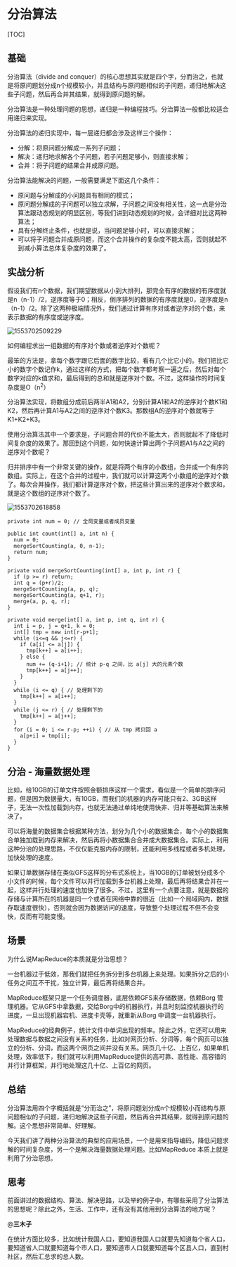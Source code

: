# 分治算法

[TOC]

## 基础

分治算法（divide and conquer）的核心思想其实就是四个字，分而治之，也就是将原问题划分成n个规模较小，并且结构与原问题相似的子问题，递归地解决这些子问题，然后再合并其结果，就得到原问题的解。

分治算法是一种处理问题的思想，递归是一种编程技巧。分治算法一般都比较适合用递归来实现。

分治算法的递归实现中，每一层递归都会涉及这样三个操作：

-   分解：将原问题分解成一系列子问题；
-   解决：递归地求解各个子问题，若子问题足够小，则直接求解；
-   合并：将子问题的结果合并成原问题。

分治算法能解决的问题，一般需要满足下面这几个条件：

-   原问题与分解成的小问题具有相同的模式；
-   原问题分解成的子问题可以独立求解，子问题之间没有相关性，这一点是分治算法跟动态规划的明显区别，等我们讲到动态规划的时候，会详细对比这两种算法；
-   具有分解终止条件，也就是说，当问题足够小时，可以直接求解；
-   可以将子问题合并成原问题，而这个合并操作的复杂度不能太高，否则就起不到减小算法总体复杂度的效果了。

## 实战分析

假设我们有n个数据，我们期望数据从小到大排列，那完全有序的数据的有序度就是n（n-1）/2，逆序度等于0；相反，倒序排列的数据的有序度就是0，逆序度是n（n-1）/2。除了这两种极端情况外，我们通过计算有序对或者逆序对的个数，来表示数据的有序度或逆序度。

![1553702509229](D:\Documents\笔记本\offer学习复习\分治算法\1553702509229.png)

如何编程求出一组数据的有序对个数或者逆序对个数呢？

最笨的方法是，拿每个数字跟它后面的数字比较，看有几个比它小的。我们把比它小的数字个数记作k，通过这样的方式，把每个数字都考察一遍之后，然后对每个数字对应的k值求和，最后得到的总和就是逆序对个数。不过，这样操作的时间复杂度是O（n<sup>2</sup>）

分治算法实现，将数组分成前后两半A1和A2，分别计算A1和A2的逆序对个数K1和K2，然后再计算A1与A2之间的逆序对个数K3。那数组A的逆序对个数就等于K1+K2+K3。

使用分治算法其中一个要求是，子问题合并的代价不能太大，否则就起不了降低时间复杂度的效果了。那回到这个问题，如何快速计算出两个子问题A1与A2之间的逆序对个数呢？

归并排序中有一个非常关键的操作，就是将两个有序的小数组，合并成一个有序的数组。实际上，在这个合并的过程中，我们就可以计算这两个小数组的逆序对个数了。每次合并操作，我们都计算逆序对个数，把这些计算出来的逆序对个数求和，就是这个数组的逆序对个数了。

![1553702618858](D:\Documents\笔记本\offer学习复习\分治算法\1553702618858.png)

```
private int num = 0; // 全局变量或者成员变量

public int count(int[] a, int n) {
  num = 0;
  mergeSortCounting(a, 0, n-1);
  return num;
}

private void mergeSortCounting(int[] a, int p, int r) {
  if (p >= r) return;
  int q = (p+r)/2;
  mergeSortCounting(a, p, q);
  mergeSortCounting(a, q+1, r);
  merge(a, p, q, r);
}

private void merge(int[] a, int p, int q, int r) {
  int i = p, j = q+1, k = 0;
  int[] tmp = new int[r-p+1];
  while (i<=q && j<=r) {
    if (a[i] <= a[j]) {
      tmp[k++] = a[i++];
    } else {
      num += (q-i+1); // 统计 p-q 之间，比 a[j] 大的元素个数
      tmp[k++] = a[j++];
    }
  }
  while (i <= q) { // 处理剩下的
    tmp[k++] = a[i++];
  }
  while (j <= r) { // 处理剩下的
    tmp[k++] = a[j++];
  }
  for (i = 0; i <= r-p; ++i) { // 从 tmp 拷贝回 a
    a[p+i] = tmp[i];
  }
}
```

## 分治 - 海量数据处理

比如，给10GB的订单文件按照金额排序这样一个需求，看似是一个简单的排序问题，但是因为数据量大，有10GB，而我们的机器的内存可能只有2、3GB这样子，无法一次性加载到内存，也就无法通过单纯地使用快非、归并等基础算法来解决了。

可以将海量的数据集合根据某种方法，划分为几个小的数据集合，每个小的数据集合单独加载到内存来解决，然后再将小数据集合合并成大数据集合。实际上，利用这种分治的处理思路，不仅仅能克服内存的限制，还能利用多线程或者多机处理，加快处理的速度。

如果订单数据存储在类似GFS这样的分布式系统上，当10GB的订单被划分成多个小文件的时候，每个文件可以并行加载到多台机器上处理，最后再将结果合并在一起，这样并行处理的速度也加快了很多。不过，这里有一个点要注意，就是数据的存储与计算所在的机器是同一个或者在网络中靠的很近（比如一个局域网内，数据存取速度很快），否则就会因为数据访问的速度，导致整个处理过程不但不会变快，反而有可能变慢。

## 场景

为什么说MapReduce的本质就是分治思想？

一台机器过于低效，那我们就把任务拆分到多台机器上来处理。如果拆分之后的小任务之间互不干扰，独立计算，最后再将结果合并。

MapReduce框架只是一个任务调度器，底层依赖GFS来存储数据，依赖Borg 管理机器。它从GFS中拿数据，交给Borg中的机器执行，并且时刻监控机器执行的进度，一旦出现机器宕机、进度卡壳等，就重新从Borg 中调度一台机器执行。

MapReduce的经典例子，统计文件中单词出现的频率。除此之外，它还可以用来处理数据与数据之间没有关系的任务，比如对网页分析、分词等，每个网页可以独立的分析、分词，而这两个网页之间并没有关系。网页几十亿、上百亿，如果单机处理，效率低下，我们就可以利用MapReduce提供的高可靠、高性能、高容错的并行计算框架，并行地处理这几十亿、上百亿的网页。

## 总结

分治算法用四个字概括就是“分而治之”，将原问题划分成n个规模较小而结构与原问题相似的子问题，递归地解决这些子问题，然后再合并其结果，就得到原问题的解。这个思想非常简单、好理解。

今天我们讲了两种分治算法的典型的应用场景，一个是用来指导编码，降低问题求解的时间复杂度，另一个是解决海量数据处理问题。比如MapReduce 本质上就是利用了分治思想。

## 思考

前面讲过的数据结构、算法、解决思路，以及举的例子中，有哪些采用了分治算法的思想呢？除此之外，生活、工作中，还有没有其他用到分治算法的地方呢？

@**三木子**

在统计方面比较多，比如统计我国人口，要知道我国人口就要先知道每个省人口，要知道省人口就要知道每个市人口，要知道市人口就要知道每个区县人口，直到村社区，然后汇总求的总人数。